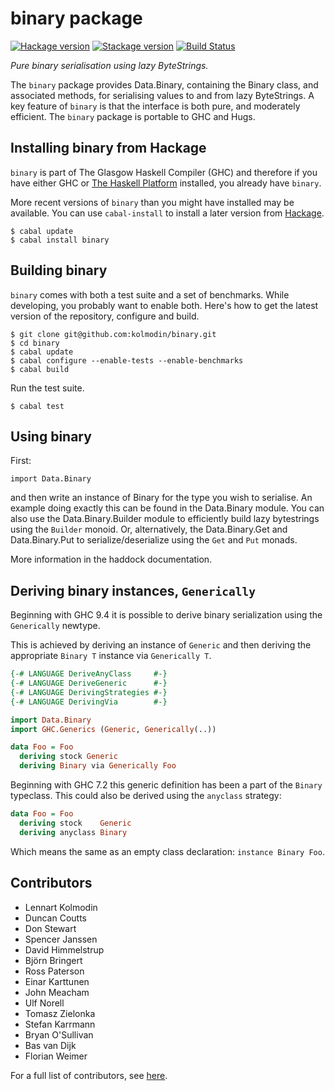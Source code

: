 # binary package

[![Hackage version](https://img.shields.io/hackage/v/binary.svg?label=Hackage)](https://hackage.haskell.org/package/binary) [![Stackage version](https://www.stackage.org/package/binary/badge/lts?label=Stackage)](https://www.stackage.org/package/binary) [![Build Status](https://api.travis-ci.org/kolmodin/binary.png?branch=master)](http://travis-ci.org/kolmodin/binary)

*Pure binary serialisation using lazy ByteStrings.*

The ``binary`` package provides Data.Binary, containing the Binary class,
and associated methods, for serialising values to and from lazy
ByteStrings. 
A key feature of ``binary`` is that the interface is both pure, and 
moderately efficient.
The ``binary`` package is portable to GHC and Hugs.

## Installing binary from Hackage ##

``binary`` is part of The Glasgow Haskell Compiler (GHC) and therefore if you
have either GHC or [The Haskell Platform](http://www.haskell.org/platform/)
installed, you already have ``binary``.

More recent versions of ``binary`` than you might have installed may be
available. You can use ``cabal-install`` to install a later version from
[Hackage](http://hackage.haskell.org/package/binary).

    $ cabal update
    $ cabal install binary

## Building binary ##

``binary`` comes with both a test suite and a set of benchmarks.
While developing, you probably want to enable both.
Here's how to get the latest version of the repository, configure and build.

    $ git clone git@github.com:kolmodin/binary.git
    $ cd binary
    $ cabal update
    $ cabal configure --enable-tests --enable-benchmarks
    $ cabal build

Run the test suite.

    $ cabal test

## Using binary ##

First:

    import Data.Binary

and then write an instance of Binary for the type you wish to serialise.
An example doing exactly this can be found in the Data.Binary module.
You can also use the Data.Binary.Builder module to efficiently build
lazy bytestrings using the ``Builder`` monoid. Or, alternatively, the
Data.Binary.Get and Data.Binary.Put to serialize/deserialize using
the ``Get`` and ``Put`` monads.

More information in the haddock documentation.

## Deriving binary instances, ``Generically`` ##

Beginning with GHC 9.4 it is possible to derive binary serialization
using the ``Generically`` newtype.

This is achieved by deriving an instance of ``Generic`` and then
deriving the appropriate ``Binary T`` instance via ``Generically T``.

```haskell
{-# LANGUAGE DeriveAnyClass     #-}
{-# LANGUAGE DeriveGeneric      #-}
{-# LANGUAGE DerivingStrategies #-}
{-# LANGUAGE DerivingVia        #-}

import Data.Binary
import GHC.Generics (Generic, Generically(..))

data Foo = Foo
  deriving stock Generic
  deriving Binary via Generically Foo
```

Beginning with GHC 7.2 this generic definition has been a part of the
``Binary`` typeclass. This could also be derived using the
``anyclass`` strategy:

```haskell
data Foo = Foo
  deriving stock    Generic
  deriving anyclass Binary
```

Which means the same as an empty class declaration: ``instance
Binary Foo``.

## Contributors ##

* Lennart Kolmodin
* Duncan Coutts
* Don Stewart
* Spencer Janssen
* David Himmelstrup
* Björn Bringert
* Ross Paterson
* Einar Karttunen
* John Meacham
* Ulf Norell
* Tomasz Zielonka
* Stefan Karrmann
* Bryan O'Sullivan
* Bas van Dijk
* Florian Weimer

For a full list of contributors, see
[here](https://github.com/kolmodin/binary/graphs/contributors).
